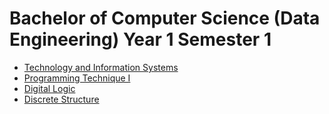 # Bachelor of Computer Science (Data Engineering) Year 1 Semester 1
- [Technology and Information Systems](https://github.com/Yuylam/semester-1/tree/07ab8bfcac9c0e9d423b10557c5d3c3aa0981f42/technology-and-information-system)
- [Programming Technique I](https://github.com/Yuylam/semester-1/tree/07ab8bfcac9c0e9d423b10557c5d3c3aa0981f42/programming-techniques-1)
- [Digital Logic](https://github.com/Yuylam/semester-1/tree/1a4f2ba4c86a2673fb2557cfb4f6d738832c92be/digital-logic)
- [Discrete Structure](https://github.com/Yuylam/semester-1/tree/07ab8bfcac9c0e9d423b10557c5d3c3aa0981f42/discrete-structure)
